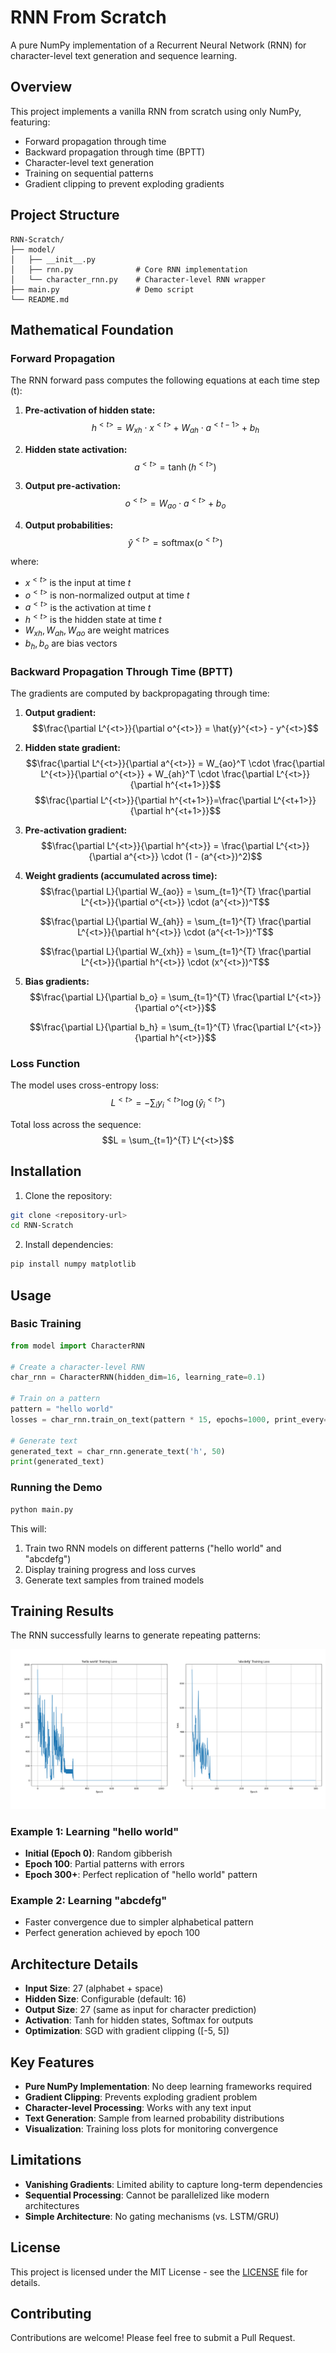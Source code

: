 # RNN From Scratch

A pure NumPy implementation of a Recurrent Neural Network (RNN) for character-level text generation and sequence learning.

## Overview

This project implements a vanilla RNN from scratch using only NumPy, featuring:
- Forward propagation through time
- Backward propagation through time (BPTT) 
- Character-level text generation
- Training on sequential patterns
- Gradient clipping to prevent exploding gradients

## Project Structure

```
RNN-Scratch/
├── model/
│   ├── __init__.py
│   ├── rnn.py              # Core RNN implementation
│   └── character_rnn.py    # Character-level RNN wrapper
├── main.py                 # Demo script
└── README.md
```

## Mathematical Foundation

### Forward Propagation

The RNN forward pass computes the following equations at each time step \(t\):

1. **Pre-activation of hidden state:**
   $$h^{<t>} = W_{xh} \cdot x^{<t>} + W_{ah} \cdot a^{<t-1>} + b_h$$

2. **Hidden state activation:**
   $$a^{<t>} = \tanh(h^{<t>})$$

3. **Output pre-activation:**
   $$o^{<t>} = W_{ao} \cdot a^{<t>} + b_o$$

4. **Output probabilities:**
   $$\hat{y}^{<t>} = \text{softmax}(o^{<t>})$$

where:
- $x^{<t>}$ is the input at time $t$
- $o^{<t>}$ is non-normalized output at time $t$
- $a^{<t>}$ is the activation at time $t$
- $h^{<t>}$ is the hidden state at time $t$
- $W_{xh}, W_{ah}, W_{ao}$ are weight matrices
- $b_h, b_o$ are bias vectors

### Backward Propagation Through Time (BPTT)

The gradients are computed by backpropagating through time:

1. **Output gradient:**
   $$\frac{\partial L^{<t>}}{\partial o^{<t>}} = \hat{y}^{<t>} - y^{<t>}$$

2. **Hidden state gradient:**
   $$\frac{\partial L^{<t>}}{\partial a^{<t>}} = W_{ao}^T \cdot \frac{\partial L^{<t>}}{\partial o^{<t>}} + W_{ah}^T \cdot \frac{\partial L^{<t>}}{\partial h^{<t+1>}}$$
   $$\frac{\partial L^{<t>}}{\partial h^{<t+1>}}=\frac{\partial L^{<t+1>}}{\partial h^{<t+1>}}$$

3. **Pre-activation gradient:**
   $$\frac{\partial L^{<t>}}{\partial h^{<t>}} = \frac{\partial L^{<t>}}{\partial a^{<t>}} \cdot (1 - (a^{<t>})^2)$$

4. **Weight gradients (accumulated across time):**
   $$\frac{\partial L}{\partial W_{ao}} = \sum_{t=1}^{T} \frac{\partial L^{<t>}}{\partial o^{<t>}} \cdot (a^{<t>})^T$$
   
   $$\frac{\partial L}{\partial W_{ah}} = \sum_{t=1}^{T} \frac{\partial L^{<t>}}{\partial h^{<t>}} \cdot (a^{<t-1>})^T$$
   
   $$\frac{\partial L}{\partial W_{xh}} = \sum_{t=1}^{T} \frac{\partial L^{<t>}}{\partial h^{<t>}} \cdot (x^{<t>})^T$$

5. **Bias gradients:**
   $$\frac{\partial L}{\partial b_o} = \sum_{t=1}^{T} \frac{\partial L^{<t>}}{\partial o^{<t>}}$$
   
   $$\frac{\partial L}{\partial b_h} = \sum_{t=1}^{T} \frac{\partial L^{<t>}}{\partial h^{<t>}}$$

### Loss Function

The model uses cross-entropy loss:
$$L^{<t>} = -\sum_{i} y_i^{<t>} \log(\hat{y}_i^{<t>})$$

Total loss across the sequence:
$$L = \sum_{t=1}^{T} L^{<t>}$$

## Installation

1. Clone the repository:
```bash
git clone <repository-url>
cd RNN-Scratch
```

2. Install dependencies:
```bash
pip install numpy matplotlib
```

## Usage

### Basic Training

```python
from model import CharacterRNN

# Create a character-level RNN
char_rnn = CharacterRNN(hidden_dim=16, learning_rate=0.1)

# Train on a pattern
pattern = "hello world"
losses = char_rnn.train_on_text(pattern * 15, epochs=1000, print_every=100)

# Generate text
generated_text = char_rnn.generate_text('h', 50)
print(generated_text)
```

### Running the Demo

```bash
python main.py
```

This will:
1. Train two RNN models on different patterns ("hello world" and "abcdefg")
2. Display training progress and loss curves
3. Generate text samples from trained models

## Training Results

The RNN successfully learns to generate repeating patterns:

![Training Loss](images/loss.png)

### Example 1: Learning "hello world"
- **Initial (Epoch 0)**: Random gibberish
- **Epoch 100**: Partial patterns with errors
- **Epoch 300+**: Perfect replication of "hello world" pattern

### Example 2: Learning "abcdefg"
- Faster convergence due to simpler alphabetical pattern
- Perfect generation achieved by epoch 100

## Architecture Details

- **Input Size**: 27 (alphabet + space)
- **Hidden Size**: Configurable (default: 16)
- **Output Size**: 27 (same as input for character prediction)
- **Activation**: Tanh for hidden states, Softmax for outputs
- **Optimization**: SGD with gradient clipping ([-5, 5])

## Key Features

- **Pure NumPy Implementation**: No deep learning frameworks required
- **Gradient Clipping**: Prevents exploding gradient problem
- **Character-level Processing**: Works with any text input
- **Text Generation**: Sample from learned probability distributions
- **Visualization**: Training loss plots for monitoring convergence

## Limitations

- **Vanishing Gradients**: Limited ability to capture long-term dependencies
- **Sequential Processing**: Cannot be parallelized like modern architectures
- **Simple Architecture**: No gating mechanisms (vs. LSTM/GRU)

## License

This project is licensed under the MIT License - see the [LICENSE](LICENSE) file for details.

## Contributing

Contributions are welcome! Please feel free to submit a Pull Request.